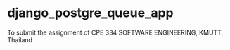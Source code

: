 # django_postgre_queue_app
To submit the assignment of CPE 334 SOFTWARE ENGINEERING, KMUTT, Thailand
